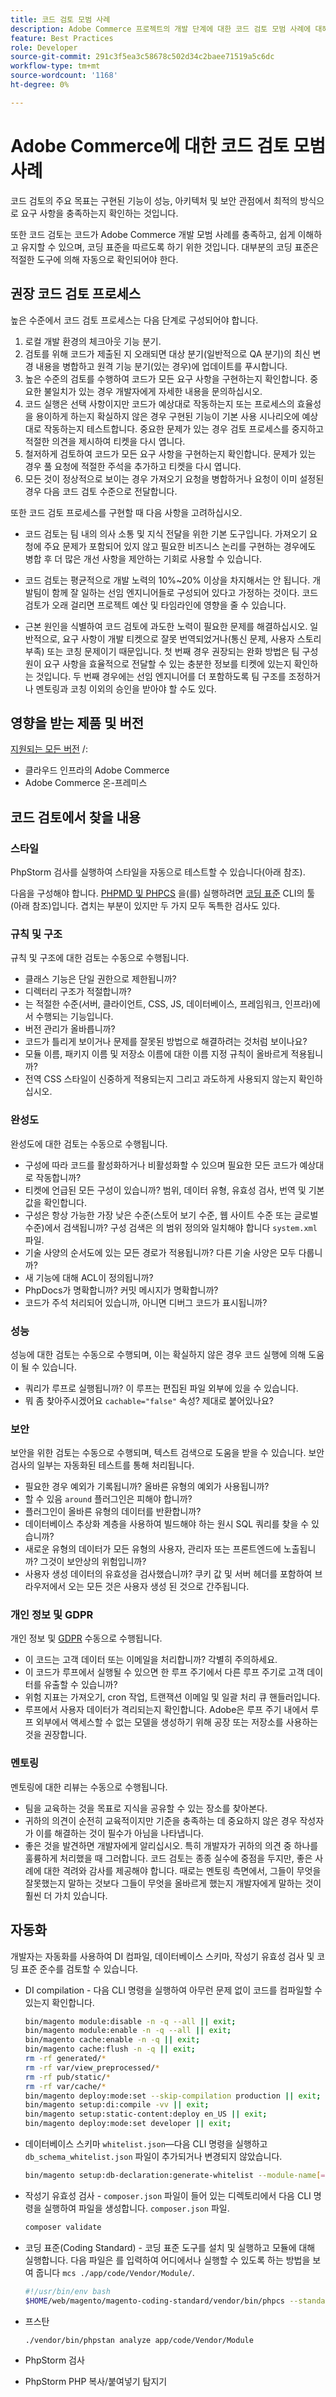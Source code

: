```yaml
---
title: 코드 검토 모범 사례
description: Adobe Commerce 프로젝트의 개발 단계에 대한 코드 검토 모범 사례에 대해 알아봅니다.
feature: Best Practices
role: Developer
source-git-commit: 291c3f5ea3c58678c502d34c2baee71519a5c6dc
workflow-type: tm+mt
source-wordcount: '1168'
ht-degree: 0%

---
```



# Adobe Commerce에 대한 코드 검토 모범 사례

코드 검토의 주요 목표는 구현된 기능이 성능, 아키텍처 및 보안 관점에서 최적의 방식으로 요구 사항을 충족하는지 확인하는 것입니다.

또한 코드 검토는 코드가 Adobe Commerce 개발 모범 사례를 충족하고, 쉽게 이해하고 유지할 수 있으며, 코딩 표준을 따르도록 하기 위한 것입니다. 대부분의 코딩 표준은 적절한 도구에 의해 자동으로 확인되어야 한다.

## 권장 코드 검토 프로세스

높은 수준에서 코드 검토 프로세스는 다음 단계로 구성되어야 합니다.

1. 로컬 개발 환경의 체크아웃 기능 분기.
1. 검토를 위해 코드가 제출된 지 오래되면 대상 분기(일반적으로 QA 분기)의 최신 변경 내용을 병합하고 원격 기능 분기(있는 경우)에 업데이트를 푸시합니다.
1. 높은 수준의 검토를 수행하여 코드가 모든 요구 사항을 구현하는지 확인합니다. 중요한 불일치가 있는 경우 개발자에게 자세한 내용을 문의하십시오.
1. 코드 실행은 선택 사항이지만 코드가 예상대로 작동하는지 또는 프로세스의 효율성을 용이하게 하는지 확실하지 않은 경우 구현된 기능이 기본 사용 시나리오에 예상대로 작동하는지 테스트합니다. 중요한 문제가 있는 경우 검토 프로세스를 중지하고 적절한 의견을 제시하여 티켓을 다시 엽니다.
1. 철저하게 검토하여 코드가 모든 요구 사항을 구현하는지 확인합니다. 문제가 있는 경우 풀 요청에 적절한 주석을 추가하고 티켓을 다시 엽니다.
1. 모든 것이 정상적으로 보이는 경우 가져오기 요청을 병합하거나 요청이 이미 설정된 경우 다음 코드 검토 수준으로 전달합니다.

또한 코드 검토 프로세스를 구현할 때 다음 사항을 고려하십시오.

- 코드 검토는 팀 내의 의사 소통 및 지식 전달을 위한 기본 도구입니다. 가져오기 요청에 주요 문제가 포함되어 있지 않고 필요한 비즈니스 논리를 구현하는 경우에도 병합 후 더 많은 개선 사항을 제안하는 기회로 사용할 수 있습니다.

- 코드 검토는 평균적으로 개발 노력의 10%~20% 이상을 차지해서는 안 됩니다. 개발팀이 함께 잘 일하는 선임 엔지니어들로 구성되어 있다고 가정하는 것이다. 코드 검토가 오래 걸리면 프로젝트 예산 및 타임라인에 영향을 줄 수 있습니다.

- 근본 원인을 식별하여 코드 검토에 과도한 노력이 필요한 문제를 해결하십시오. 일반적으로, 요구 사항이 개발 티켓으로 잘못 번역되었거나(통신 문제, 사용자 스토리 부족) 또는 코칭 문제이기 때문입니다. 첫 번째 경우 권장되는 완화 방법은 팀 구성원이 요구 사항을 효율적으로 전달할 수 있는 충분한 정보를 티켓에 있는지 확인하는 것입니다. 두 번째 경우에는 선임 엔지니어를 더 포함하도록 팀 구조를 조정하거나 멘토링과 코칭 이외의 승인을 받아야 할 수도 있다.

## 영향을 받는 제품 및 버전

[지원되는 모든 버전](../../../release/versions.md) /:

- 클라우드 인프라의 Adobe Commerce
- Adobe Commerce 온-프레미스

## 코드 검토에서 찾을 내용

### 스타일

PhpStorm 검사를 실행하여 스타일을 자동으로 테스트할 수 있습니다(아래 참조).

다음을 구성해야 합니다. [PHPMD 및 PHPCS](https://developer.adobe.com/commerce/php/best-practices/phpstorm/code-inspection/) 을(를) 실행하려면 [코딩 표준](https://github.com/magento/magento-coding-standard) CLI의 툴(아래 참조)입니다. 겹치는 부분이 있지만 두 가지 모두 독특한 검사도 있다.

### 규칙 및 구조

규칙 및 구조에 대한 검토는 수동으로 수행됩니다.

- 클래스 기능은 단일 권한으로 제한됩니까?
- 디렉터리 구조가 적절합니까?
- 는 적절한 수준(서버, 클라이언트, CSS, JS, 데이터베이스, 프레임워크, 인프라)에서 수행되는 기능입니다.
- 버전 관리가 올바릅니까?
- 코드가 틀리게 보이거나 문제를 잘못된 방법으로 해결하려는 것처럼 보이나요?
- 모듈 이름, 패키지 이름 및 저장소 이름에 대한 이름 지정 규칙이 올바르게 적용됩니까?
- 전역 CSS 스타일이 신중하게 적용되는지 그리고 과도하게 사용되지 않는지 확인하십시오.

### 완성도

완성도에 대한 검토는 수동으로 수행됩니다.

- 구성에 따라 코드를 활성화하거나 비활성화할 수 있으며 필요한 모든 코드가 예상대로 작동합니까?
- 티켓에 언급된 모든 구성이 있습니까? 범위, 데이터 유형, 유효성 검사, 번역 및 기본값을 확인합니다.
- 구성은 항상 가능한 가장 낮은 수준(스토어 보기 수준, 웹 사이트 수준 또는 글로벌 수준)에서 검색됩니까? 구성 검색은 의 범위 정의와 일치해야 합니다 `system.xml` 파일.
- 기술 사양의 순서도에 있는 모든 경로가 적용됩니까? 다른 기술 사양은 모두 다룹니까?
- 새 기능에 대해 ACL이 정의됩니까?
- PhpDocs가 명확합니까? 커밋 메시지가 명확합니까?
- 코드가 주석 처리되어 있습니까, 아니면 디버그 코드가 표시됩니까?

### 성능

성능에 대한 검토는 수동으로 수행되며, 이는 확실하지 않은 경우 코드 실행에 의해 도움이 될 수 있습니다.

- 쿼리가 루프로 실행됩니까? 이 루프는 편집된 파일 외부에 있을 수 있습니다.
- 뭐 좀 찾아주시겠어요 `cachable="false"` 속성? 제대로 붙어있나요?

### 보안

보안을 위한 검토는 수동으로 수행되며, 텍스트 검색으로 도움을 받을 수 있습니다. 보안 검사의 일부는 자동화된 테스트를 통해 처리됩니다.

- 필요한 경우 예외가 기록됩니까? 올바른 유형의 예외가 사용됩니까?
- 할 수 있음 `around` 플러그인은 피해야 합니까?
- 플러그인이 올바른 유형의 데이터를 반환합니까?
- 데이터베이스 추상화 계층을 사용하여 빌드해야 하는 원시 SQL 쿼리를 찾을 수 있습니까?
- 새로운 유형의 데이터가 모든 유형의 사용자, 관리자 또는 프론트엔드에 노출됩니까? 그것이 보안상의 위험입니까?
- 사용자 생성 데이터의 유효성을 검사했습니까? 쿠키 값 및 서버 헤더를 포함하여 브라우저에서 오는 모든 것은 사용자 생성 된 것으로 간주됩니다.

### 개인 정보 및 GDPR

개인 정보 및 [GDPR](../../../security-and-compliance/privacy/gdpr.md) 수동으로 수행됩니다.

- 이 코드는 고객 데이터 또는 이메일을 처리합니까? 각별히 주의하세요.
- 이 코드가 루프에서 실행될 수 있으면 한 루프 주기에서 다른 루프 주기로 고객 데이터를 유출할 수 있습니까?
- 위험 지표는 가져오기, cron 작업, 트랜잭션 이메일 및 일괄 처리 큐 핸들러입니다.
- 루프에서 사용자 데이터가 격리되는지 확인합니다. Adobe은 루프 주기 내에서 루프 외부에서 액세스할 수 없는 모델을 생성하기 위해 공장 또는 저장소를 사용하는 것을 권장합니다.

### 멘토링

멘토링에 대한 리뷰는 수동으로 수행됩니다.

- 팀을 교육하는 것을 목표로 지식을 공유할 수 있는 장소를 찾아본다.
- 귀하의 의견이 순전히 교육적이지만 기준을 충족하는 데 중요하지 않은 경우 작성자가 이를 해결하는 것이 필수가 아님을 나타냅니다.
- 좋은 것을 발견하면 개발자에게 알리십시오. 특히 개발자가 귀하의 의견 중 하나를 훌륭하게 처리했을 때 그러합니다. 코드 검토는 종종 실수에 중점을 두지만, 좋은 사례에 대한 격려와 감사를 제공해야 합니다. 때로는 멘토링 측면에서, 그들이 무엇을 잘못했는지 말하는 것보다 그들이 무엇을 올바르게 했는지 개발자에게 말하는 것이 훨씬 더 가치 있습니다.

## 자동화

개발자는 자동화를 사용하여 DI 컴파일, 데이터베이스 스키마, 작성기 유효성 검사 및 코딩 표준 준수를 검토할 수 있습니다.

- DI compilation - 다음 CLI 명령을 실행하여 아무런 문제 없이 코드를 컴파일할 수 있는지 확인합니다.

  ```bash
  bin/magento module:disable -n -q --all || exit;
  bin/magento module:enable -n -q --all || exit;
  bin/magento cache:enable -n -q || exit;
  bin/magento cache:flush -n -q || exit;
  rm -rf generated/*
  rm -rf var/view_preprocessed/*
  rm -rf pub/static/*
  rm -rf var/cache/*
  bin/magento deploy:mode:set --skip-compilation production || exit;
  bin/magento setup:di:compile -vv || exit;
  bin/magento setup:static-content:deploy en_US || exit;
  bin/magento deploy:mode:set developer || exit;
  ```

- 데이터베이스 스키마 `whitelist.json`—다음 CLI 명령을 실행하고 `db_schema_whitelist.json` 파일이 추가되거나 변경되지 않았습니다.

  ```bash
  bin/magento setup:db-declaration:generate-whitelist --module-name[=MODULE-NAME]
  ```

- 작성기 유효성 검사 - `composer.json` 파일이 들어 있는 디렉토리에서 다음 CLI 명령을 실행하여 파일을 생성합니다. `composer.json` 파일.

  ```bash
  composer validate
  ```

- 코딩 표준(Coding Standard) - 코딩 표준 도구를 설치 및 실행하고 모듈에 대해 실행합니다. 다음 파일은 를 입력하여 어디에서나 실행할 수 있도록 하는 방법을 보여 줍니다 `mcs ./app/code/Vendor/Module/`.

  ```bash
  #!/usr/bin/env bash
  $HOME/web/magento/magento-coding-standard/vendor/bin/phpcs --standard=Magento2 "$@"
  ```

- 프스탄

  ```bash
  ./vendor/bin/phpstan analyze app/code/Vendor/Module
  ```

- PhpStorm 검사

- PhpStorm PHP 복사/붙여넣기 탐지기
